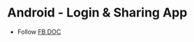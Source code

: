 # Android - Login & Sharing App

- Follow [FB DOC](https://developers.facebook.com/apps/170135290139150/fb-login/quickstart/)